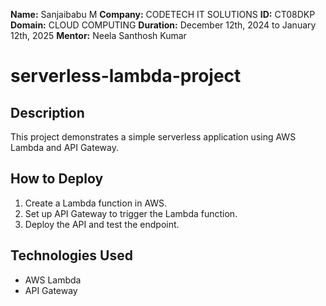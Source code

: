 **Name:** Sanjaibabu M
**Company:** CODETECH IT SOLUTIONS
**ID:** CT08DKP
**Domain:** CLOUD COMPUTING
**Duration:** December 12th, 2024 to January 12th, 2025 
**Mentor:** Neela Santhosh Kumar

# serverless-lambda-project
## Description
This project demonstrates a simple serverless application using AWS Lambda and API Gateway.

## How to Deploy
1. Create a Lambda function in AWS.
2. Set up API Gateway to trigger the Lambda function.
3. Deploy the API and test the endpoint.

## Technologies Used
- AWS Lambda
- API Gateway


